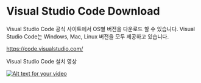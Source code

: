 # Visual Studio Code Download
Visual Studio Code 공식 사이트에서 OS별 버전을 다운로드 할 수 있습니다. 
Visual Studio Code는 Windows, Mac, Linux 버전을 모두 제공하고 있습니다. 

https://code.visualstudio.com/

Visual Studio Code 설치 영상

[![Alt text for your video](http://img.youtube.com/vi/807JdTl910Y/0.jpg)](https://www.youtube.com/watch?v=807JdTl910Y)
